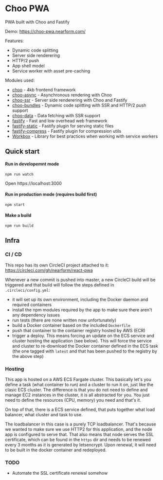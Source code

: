 # Choo PWA
PWA built with Choo and Fastify

Demo: https://choo-pwa.nearform.com/

Features: 
- Dynamic code splitting 
- Server side renderering
- HTTP/2 push 
- App shell model
- Service worker with asset pre-caching

Modules used:
- [choo](https://github.com/choojs/choo) - 4kb frontend framework
- [choo-async](https://github.com/nearform/choo-async) - Asynchronous rendering with Choo
- [choo-ssr](https://github.com/nearform/choo-ssr) - Server side renderering with Choo and Fastify
- [choo-bundles](https://github.com/nearform/choo-bundles) - Dynamic code splitting with SSR and HTTP/2 push support
- [choo-data](https://github.com/nearform/choo-data) - Data fetching with SSR support
- [fastify](https://github.com/fastify/fastify) - Fast and low overhead web framework
- [fastify-static](https://github.com/fastify/fastify-static) - Fastify plugin for serving static files
- [fastify-compress](https://github.com/fastify/fastify-compress) - Fastify plugin for compression utils
- [Workbox](https://developers.google.com/web/tools/workbox/) - Library for best practices when working with service workers


## Quick start

#### Run in developemnt mode
`npm run watch`

Open https://localhost:3000

#### Run in production mode (requires build first)
`npm start`

#### Make a build
`npm run build`

## Infra

### CI / CD
This repo has its own CircleCI project attached to it: https://circleci.com/gh/nearform/react-pwa

Whenever a new commit is pushed into master, a new CircleCI build will be triggered and that build will follow the steps defined in `.circleci/config.yml`:
- it will set up its own environment, including the Docker daemon and required containers
- install the npm modules required by the app to make sure there aren't any dependency issues
- run tests (there are none written now unfortunately)
- build a Docker container based on the included `Dockerfile`
- push that container to the container registry hosted by AWS (ECR)
- trigger a deploy. This means forcing an update on the ECS service and cluster hosting the application (see below). This will force the service and cluster to re-download the Docker container defined in the ECS task (the one tagged with `latest` and that has been pushed to the registry by the above step)

### Hosting
This app is hosted on a AWS ECS Fargate cluster. This basically let's you define a task (what container to run) and a cluster to run it on, just like the clasic ECS cluster. The difference is that you do not need to define and manage EC2 instances in the cluster, it is all abstracted for you. You just need to define the resources (CPU, memory) you need and that's it.

On top of that, there is a ECS service defined, that puts together what load balancer, what cluster and task to use.

The loadbalancer in this case is a purely TCP loadbalancer. That's because we wanted to make sure we use HTTP2 for this application, and the node app is configured to serve that. That also means that node serves the SSL certificate, which can be found in the `https` dir and needs to be renewed every 3 months as it is generated by letsencrypt. Upon renewal, it will need to be built in the docker container and redeployed.

### TODO
* Automate the SSL certificate renewal somehow
